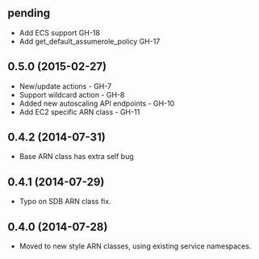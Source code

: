 ## pending
- Add ECS support GH-18
- Add get\_default\_assumerole\_policy GH-17

## 0.5.0 (2015-02-27)
- New/update actions - GH-7
- Support wildcard action - GH-8
- Added new autoscaling API endpoints - GH-10
- Add EC2 specific ARN class - GH-11

## 0.4.2 (2014-07-31)
- Base ARN class has extra self bug

## 0.4.1 (2014-07-29)
- Typo on SDB ARN class fix.

## 0.4.0 (2014-07-28)
- Moved to new style ARN classes, using existing service namespaces.
